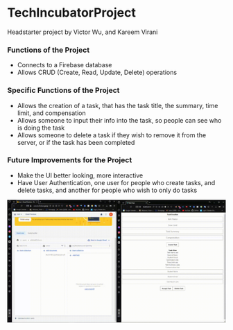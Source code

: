 # TechIncubatorProject
Headstarter project by Victor Wu, and Kareem Virani

### Functions of the Project
- Connects to a Firebase database 
- Allows CRUD (Create, Read, Update, Delete) operations

### Specific Functions of the Project
- Allows the creation of a task, that has the task title, the summary, time limit, and compensation
- Allows someone to input their info into the task, so people can see who is doing the task
- Allows someone to delete a task if they wish to remove it from the server, or if the task has been completed

### Future Improvements for the Project
- Make the UI better looking, more interactive
- Have User Authentication, one user for people who create tasks, and delete tasks, and another for people who wish to only do tasks

<img src= "TechIncubatorProject-VictorWu-KareemVirani.gif">

